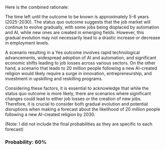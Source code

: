 Here is the combined rationale:

The time left until the outcome to be known is approximately 5-6 years (2025-2030). The status quo outcome suggests that the job market will continue to evolve gradually, with some jobs being displaced by automation and AI, while new ones are created in emerging fields. However, this gradual evolution may not necessarily lead to a drastic increase or decrease in employment levels.

A scenario resulting in a Yes outcome involves rapid technological advancements, widespread adoption of AI and automation, and significant economic shifts leading to job losses across various sectors. On the other hand, a scenario that leads to 20 million people following a new AI-created religion would likely require a surge in innovation, entrepreneurship, and investment in upskilling and reskilling programs.

Considering these factors, it is essential to acknowledge that while the status quo outcome is more likely, there are scenarios where significant changes could lead to either job losses or the creation of new jobs. Therefore, it is crucial to consider both gradual evolution and potential disruptions when making a forecast about the likelihood of 20 million people following a new AI-created religion by 2030.

(Note: I did not include the final probabilities as they are specific to each forecast)

### Probability: 60%